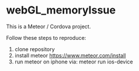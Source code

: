 # webGL_memoryIssue

This is a Meteor / Cordova project.

Follow these steps to reproduce:

1. clone repository
2. install meteor https://www.meteor.com/install
3. run meteor on iphone via: meteor run ios-device